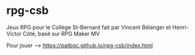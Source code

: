 # rpg-csb
Jeux RPG pour le Collège St-Bernard fait par Vincent Bélanger et Henri-Victor Côté, basé sur RPG Maker MV

Pour jouer --> https://patbqc.github.io/rpg-csb/index.html
